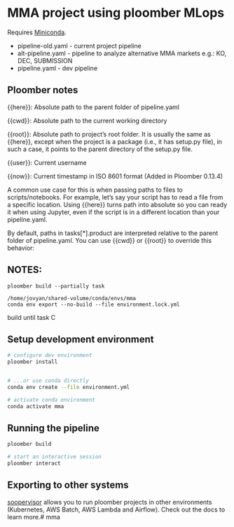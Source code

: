 # MMA project using ploomber MLops
Requires [Miniconda](https://docs.conda.io/en/latest/miniconda.html).

- pipeline-old.yaml - current project pipeline
- alt-pipeline.yaml - pipeline to analyze alternative MMA markets e.g.: KO, DEC, SUBMISSION
- pipeline.yaml - dev pipeline

## Ploomber notes
{{here}}: Absolute path to the parent folder of pipeline.yaml

{{cwd}}: Absolute path to the current working directory

{{root}}: Absolute path to project’s root folder. It is usually the same as {{here}}, except when the project is a package (i.e., it has setup.py file), in such a case, it points to the parent directory of the setup.py file.

{{user}}: Current username

{{now}}: Current timestamp in ISO 8601 format (Added in Ploomber 0.13.4)

A common use case for this is when passing paths to files to scripts/notebooks. For example, let’s say your script has to read a file from a specific location. Using {{here}} turns path into absolute so you can ready it when using Jupyter, even if the script is in a different location than your pipeline.yaml.

By default, paths in tasks[*].product are interpreted relative to the parent folder of pipeline.yaml. You can use {{cwd}} or {{root}} to override this behavior:


## NOTES:
    ploomber build --partially task
    
    /home/jovyan/shared-volume/conda/envs/mma
    conda env export --no-build --file environment.lock.yml

build until task C

## Setup development environment

```sh
# configure dev environment
ploomber install


# ...or use conda directly
conda env create --file environment.yml

# activate conda environment
conda activate mma
```

## Running the pipeline

```sh
ploomber build

# start an interactive session
ploomber interact
```

## Exporting to other systems

[soopervisor](https://soopervisor.readthedocs.io/) allows you to run ploomber projects in other environments (Kubernetes, AWS Batch, AWS Lambda and Airflow). Check out the docs to learn more.# mma
